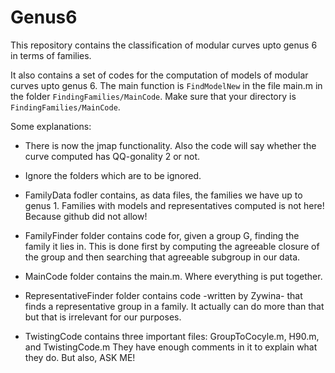 # Genus6
This repository contains the classification of modular curves upto genus 6 in terms of families. 

It also contains a set of codes for the computation of models of modular curves upto genus 6. 
The main function is `FindModelNew` in the file main.m in the folder `FindingFamilies/MainCode`. Make sure that your directory is `FindingFamilies/MainCode`.

Some explanations:

- There is now the jmap functionality. Also the code will say whether the curve computed has QQ-gonality 2 or not.

- Ignore the folders which are to be ignored.

- FamilyData fodler contains, as data files, the families we have up to genus 1.  Families with models and representatives computed is not here! Because github did not allow!

- FamilyFinder folder contains code for, given a group G, finding the family it lies in. This is done first by computing the agreeable closure of the group and then searching that agreeable subgroup in our data.

- MainCode folder contains the main.m. Where everything is put together.

- RepresentativeFinder folder contains code -written by Zywina- that finds a representative group in a family. It actually can do more than that but that is irrelevant for our purposes.

- TwistingCode contains three important files: GroupToCocyle.m, H90.m, and TwistingCode.m They have enough comments in it to explain what they do. But also, ASK ME!
